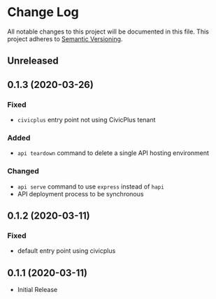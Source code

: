 # Change Log

All notable changes to this project will be documented in this file.
This project adheres to [Semantic Versioning](http://semver.org/).

## Unreleased

## 0.1.3 (2020-03-26)

### Fixed

- `civicplus` entry point not using CivicPlus tenant

### Added

- `api teardown` command to delete a single API hosting environment

### Changed

- `api serve` command to use `express` instead of `hapi`
- API deployment process to be synchronous

## 0.1.2 (2020-03-11)

### Fixed

- default entry point using civicplus

## 0.1.1 (2020-03-11)

- Initial Release
